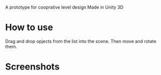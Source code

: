 A prototype for cooprative level design Made in Unity 3D

# How to use
Drag and drop opjects from the list into the scene. Then move and rotate them.

# Screenshots